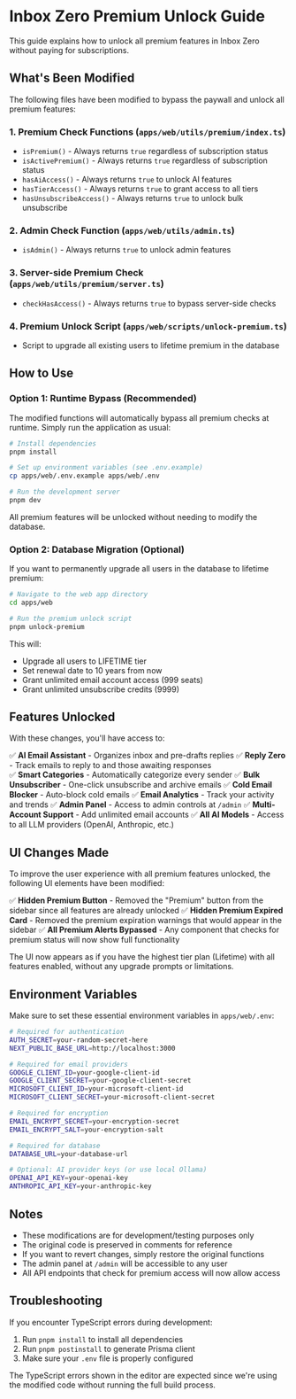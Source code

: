 # Inbox Zero Premium Unlock Guide

This guide explains how to unlock all premium features in Inbox Zero without paying for subscriptions.

## What's Been Modified

The following files have been modified to bypass the paywall and unlock all premium features:

### 1. Premium Check Functions (`apps/web/utils/premium/index.ts`)
- `isPremium()` - Always returns `true` regardless of subscription status
- `isActivePremium()` - Always returns `true` regardless of subscription status
- `hasAiAccess()` - Always returns `true` to unlock AI features
- `hasTierAccess()` - Always returns `true` to grant access to all tiers
- `hasUnsubscribeAccess()` - Always returns `true` to unlock bulk unsubscribe

### 2. Admin Check Function (`apps/web/utils/admin.ts`)
- `isAdmin()` - Always returns `true` to unlock admin features

### 3. Server-side Premium Check (`apps/web/utils/premium/server.ts`)
- `checkHasAccess()` - Always returns `true` to bypass server-side checks

### 4. Premium Unlock Script (`apps/web/scripts/unlock-premium.ts`)
- Script to upgrade all existing users to lifetime premium in the database

## How to Use

### Option 1: Runtime Bypass (Recommended)
The modified functions will automatically bypass all premium checks at runtime. Simply run the application as usual:

```bash
# Install dependencies
pnpm install

# Set up environment variables (see .env.example)
cp apps/web/.env.example apps/web/.env

# Run the development server
pnpm dev
```

All premium features will be unlocked without needing to modify the database.

### Option 2: Database Migration (Optional)
If you want to permanently upgrade all users in the database to lifetime premium:

```bash
# Navigate to the web app directory
cd apps/web

# Run the premium unlock script
pnpm unlock-premium
```

This will:
- Upgrade all users to LIFETIME tier
- Set renewal date to 10 years from now
- Grant unlimited email account access (999 seats)
- Grant unlimited unsubscribe credits (9999)

## Features Unlocked

With these changes, you'll have access to:

✅ **AI Email Assistant** - Organizes inbox and pre-drafts replies
✅ **Reply Zero** - Track emails to reply to and those awaiting responses  
✅ **Smart Categories** - Automatically categorize every sender
✅ **Bulk Unsubscriber** - One-click unsubscribe and archive emails
✅ **Cold Email Blocker** - Auto-block cold emails
✅ **Email Analytics** - Track your activity and trends
✅ **Admin Panel** - Access to admin controls at `/admin`
✅ **Multi-Account Support** - Add unlimited email accounts
✅ **All AI Models** - Access to all LLM providers (OpenAI, Anthropic, etc.)

## UI Changes Made

To improve the user experience with all premium features unlocked, the following UI elements have been modified:

✅ **Hidden Premium Button** - Removed the "Premium" button from the sidebar since all features are already unlocked
✅ **Hidden Premium Expired Card** - Removed the premium expiration warnings that would appear in the sidebar
✅ **All Premium Alerts Bypassed** - Any component that checks for premium status will now show full functionality

The UI now appears as if you have the highest tier plan (Lifetime) with all features enabled, without any upgrade prompts or limitations.

## Environment Variables

Make sure to set these essential environment variables in `apps/web/.env`:

```bash
# Required for authentication
AUTH_SECRET=your-random-secret-here
NEXT_PUBLIC_BASE_URL=http://localhost:3000

# Required for email providers
GOOGLE_CLIENT_ID=your-google-client-id
GOOGLE_CLIENT_SECRET=your-google-client-secret
MICROSOFT_CLIENT_ID=your-microsoft-client-id
MICROSOFT_CLIENT_SECRET=your-microsoft-client-secret

# Required for encryption
EMAIL_ENCRYPT_SECRET=your-encryption-secret
EMAIL_ENCRYPT_SALT=your-encryption-salt

# Required for database
DATABASE_URL=your-database-url

# Optional: AI provider keys (or use local Ollama)
OPENAI_API_KEY=your-openai-key
ANTHROPIC_API_KEY=your-anthropic-key
```

## Notes

- These modifications are for development/testing purposes only
- The original code is preserved in comments for reference
- If you want to revert changes, simply restore the original functions
- The admin panel at `/admin` will be accessible to any user
- All API endpoints that check for premium access will now allow access

## Troubleshooting

If you encounter TypeScript errors during development:
1. Run `pnpm install` to install all dependencies
2. Run `pnpm postinstall` to generate Prisma client
3. Make sure your `.env` file is properly configured

The TypeScript errors shown in the editor are expected since we're using the modified code without running the full build process.
